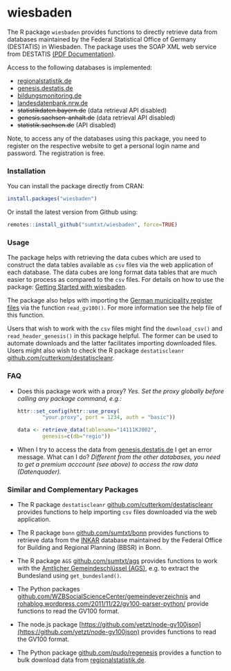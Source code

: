# wiesbaden 

The R package `wiesbaden` provides functions to directly retrieve data from databases maintained by the Federal Statistical Office of Germany (DESTATIS) in Wiesbaden. The package uses the SOAP XML web service from DESTATIS [(PDF Documentation)](https://www-genesis.destatis.de/genesis/online?Menu=Webservice). 

Access to the following databases is implemented: 

* [regionalstatistik.de](https://www.regionalstatistik.de/genesis/online) 
* [genesis.destatis.de](https://www-genesis.destatis.de/genesis/online)
* [bildungsmonitoring.de](https://www.bildungsmonitoring.de/bildung/online/logon) 
* [landesdatenbank.nrw.de](https://www.landesdatenbank.nrw.de) 
* ~~statistikdaten.bayern.de~~ (data retrieval API disabled)
* ~~genesis.sachsen-anhalt.de~~ (data retrieval API disabled)
* ~~statistik.sachsen.de~~ (API disabled)

Note, to access any of the databases using this package, you need to register on the respective website to get a personal login name and password. The registration is free.

### Installation 

You can install the package directly from CRAN: 

```R
install.packages("wiesbaden")
```

Or install the latest version from Github using:  

```R	
remotes::install_github("sumtxt/wiesbaden", force=TRUE)
```


### Usage 

The package helps with retrieving the data cubes which are used to construct the data tables available as `csv` files via the web application of each database. The data cubes are long format data tables that are much easier to process as compared to the `csv` files. For details on how to use the package: [Getting Started
with wiesbaden](https://sumtxt.github.io/wiesbaden/articles/wiesbaden.html).

The package also helps with importing the [German municipality register files](https://www.destatis.de/DE/ZahlenFakten/LaenderRegionen/Regionales/Gemeindeverzeichnis/Gemeindeverzeichnis.html) via the function `read_gv100()`. For more information see the help file of this function. 

Users that wish to work with the `csv` files might find the `download_csv()` and `read_header_genesis()` in this package helpful. The former can be used to automate downloads and the latter facilitates importing downloaded files. Users might also wish to check the R package `destatiscleanr`  [github.com/cutterkom/destatiscleanr](https://github.com/cutterkom/destatiscleanr).


### FAQ 

* Does this package work with a proxy? _Yes. Set the proxy globally before calling any package command, e.g.:_ 

	```R	
	httr::set_config(httr::use_proxy(
			"your.proxy", port = 1234, auth = "basic"))

	data <- retrieve_data(tablename="14111KJ002", 
			genesis=c(db="regio"))
	```	

* When I try to access the data from [genesis.destatis.de](https://www-genesis.destatis.de/genesis/online) I get an error message. What can I do? _Different from the other databases, you need to get a premium acccount (see above) to access the raw data (Datenquader)._ 



### Similar and Complementary Packages 

* The R package `destatiscleanr`  [github.com/cutterkom/destatiscleanr](https://github.com/cutterkom/destatiscleanr) provides functions to help importing `csv` files downloaded via the web application. 

* The R package `bonn` [github.com/sumtxt/bonn](https://github.com/sumtxt/bonn) provides functions to retrieve data from the [INKAR](https://www.inkar.de/) database maintained by the Federal Office for Building and Regional Planning (BBSR) in Bonn.

* The R package `AGS` [github.com/sumtxt/ags](https://github.com/sumtxt/ags) provides functions to work with the [Amtlicher Gemeindeschlüssel (AGS)](https://de.wikipedia.org/wiki/Amtlicher_Gemeindeschl%C3%BCssel), e.g. to extract the Bundesland using `get_bundesland()`. 

* The Python packages [github.com/WZBSocialScienceCenter/gemeindeverzeichnis](https://github.com/WZBSocialScienceCenter/gemeindeverzeichnis) and [rohablog.wordpress.com/2011/11/22/gv100-parser-python/](https://rohablog.wordpress.com/2011/11/22/gv100-parser-python/) provide functions to read the GV100 format. 

* The node.js package [https://github.com/yetzt/node-gv100json](https://github.com/yetzt/node-gv100json) provides functions to read the GV100 format. 

* The Python package [github.com/pudo/regenesis](https://github.com/pudo/regenesis) provides a function to bulk download data from [regionalstatistik.de](https://www.regionalstatistik.de/genesis/online). 


